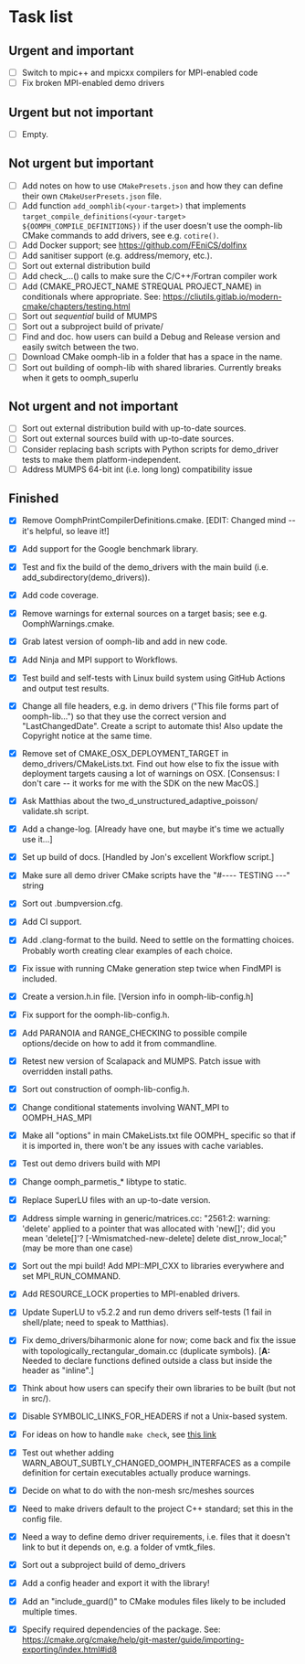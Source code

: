 # Task list

## Urgent and important
- [ ] Switch to mpic++ and mpicxx compilers for MPI-enabled code
- [ ] Fix broken MPI-enabled demo drivers

## Urgent but not important
- [ ] Empty.

## Not urgent but important
- [ ] Add notes on how to use `CMakePresets.json` and how they can define their own `CMakeUserPresets.json` file.
- [ ] Add function `add_oomphlib(<your-target>)` that implements `target_compile_definitions(<your-target> ${OOMPH_COMPILE_DEFINITIONS})` if the user doesn't use the oomph-lib CMake commands to add drivers, see e.g. `cotire()`.
- [ ] Add Docker support; see https://github.com/FEniCS/dolfinx
- [ ] Add sanitiser support (e.g. address/memory, etc.).
- [ ] Sort out external distribution build
- [ ] Add check_...() calls to make sure the C/C++/Fortran compiler work
- [ ] Add (CMAKE_PROJECT_NAME STREQUAL PROJECT_NAME) in conditionals where appropriate. See: https://cliutils.gitlab.io/modern-cmake/chapters/testing.html
- [ ] Sort out *sequential* build of MUMPS
- [ ] Sort out a subproject build of private/
- [ ] Find and doc. how users can build a Debug and Release version and easily switch between the two.
- [ ] Download CMake oomph-lib in a folder that has a space in the name.
- [ ] Sort out building of oomph-lib with shared libraries. Currently breaks when it gets to oomph_superlu

## Not urgent and not important
- [ ] Sort out external distribution build with up-to-date sources.
- [ ] Sort out external sources build with up-to-date sources.
- [ ] Consider replacing bash scripts with Python scripts for demo_driver tests to make them platform-independent.
- [ ] Address MUMPS 64-bit int (i.e. long long) compatibility issue

## Finished
- [x] Remove OomphPrintCompilerDefinitions.cmake. [EDIT: Changed mind -- it's helpful, so leave it!]
- [x] Add support for the Google benchmark library.
- [x] Test and fix the build of the demo_drivers with the main build (i.e. add_subdirectory(demo_drivers)).
- [x] Add code coverage.
- [x] Remove warnings for external sources on a target basis; see e.g. OomphWarnings.cmake.
- [x] Grab latest version of oomph-lib and add in new code.
- [x] Add Ninja and MPI support to Workflows.
- [x] Test build and self-tests with Linux build system using GitHub Actions and output test results.
- [x] Change all file headers, e.g. in demo drivers ("This file forms part of oomph-lib...") so that they use the correct version and "LastChangedDate". Create a script to automate this! Also update the Copyright notice at the same time.
- [x] Remove set of CMAKE_OSX_DEPLOYMENT_TARGET in demo_drivers/CMakeLists.txt. Find out how else to fix the issue with deployment targets causing a lot of warnings on OSX. [Consensus: I don't care -- it works for me with the SDK on the new MacOS.]
- [x] Ask Matthias about the two_d_unstructured_adaptive_poisson/ validate.sh script.
- [x] Add a change-log. [Already have one, but maybe it's time we actually use it...]
- [x] Set up build of docs. [Handled by Jon's excellent Workflow script.]
- [x] Make sure all demo driver CMake scripts have the "#---- TESTING ---" string
- [x] Sort out .bumpversion.cfg.
- [x] Add CI support.
- [x] Add .clang-format to the build. Need to settle on the formatting choices. Probably worth creating clear examples of each choice.
- [x] Fix issue with running CMake generation step twice when FindMPI is included.
- [x] Create a version.h.in file. [Version info in oomph-lib-config.h]
- [x] Fix support for the oomph-lib-config.h.
- [x] Add PARANOIA and RANGE_CHECKING to possible compile options/decide on how to add it from commandline.
- [x] Retest new version of Scalapack and MUMPS. Patch issue with overridden install paths.
- [x] Sort out construction of oomph-lib-config.h.
- [x] Change conditional statements involving WANT_MPI to OOMPH_HAS_MPI
- [x] Make all "options" in main CMakeLists.txt file OOMPH_ specific so that if it is imported in, there won't be any issues with cache variables.
- [x] Test out demo drivers build with MPI
- [x] Change oomph_parmetis_* libtype to static.
- [x] Replace SuperLU files with an up-to-date version.
- [x] Address simple warning in generic/matrices.cc: "2561:2: warning: 'delete' applied to a pointer that was allocated with 'new[]'; did you mean 'delete[]'? [-Wmismatched-new-delete] delete dist_nrow_local;" (may be more than one case)
- [x] Sort out the mpi build! Add MPI::MPI_CXX to libraries everywhere and set MPI_RUN_COMMAND.
- [x] Add RESOURCE_LOCK properties to MPI-enabled drivers.
- [x] Update SuperLU to v5.2.2 and run demo drivers self-tests (1 fail in shell/plate; need to speak to Matthias).
- [x] Fix demo_drivers/biharmonic alone for now; come back and fix the issue with topologically_rectangular_domain.cc (duplicate symbols). [**A:** Needed to declare functions defined outside a class but inside the header as "inline".]
- [x] Think about how users can specify their own libraries to be built (but not in src/).
- [x] Disable SYMBOLIC_LINKS_FOR_HEADERS if not a Unix-based system.
- [x] For ideas on how to handle ``make check``, see [this link](https://gitlab.kitware.com/cmake/community/-/wikis/doc/tutorials/EmulateMakeCheck)
- [x] Test out whether adding WARN_ABOUT_SUBTLY_CHANGED_OOMPH_INTERFACES as a compile definition for certain executables actually produce warnings.
- [x] Decide on what to do with the non-mesh src/meshes sources
- [x] Need to make drivers default to the project C++ standard; set this in the config file.
- [x] Need a way to define demo driver requirements, i.e. files that it doesn't link to but it depends on, e.g. a folder of vmtk_files.
- [x] Sort out a subproject build of demo_drivers
- [x] Add a config header and export it with the library!
- [x] Add an "include_guard()" to CMake modules files likely to be included multiple times.
- [x] Specify required dependencies of the package. See: https://cmake.org/cmake/help/git-master/guide/importing-exporting/index.html#id8

